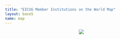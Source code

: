 ```yaml
---
title: "EICUG Member Institutions on the World Map"
layout: base5
name: map
---
```


<div align="center" class="mx-auto">
<img src="{{ '/assets/images/site/map20211209.png' | relative_url }}">
</div>